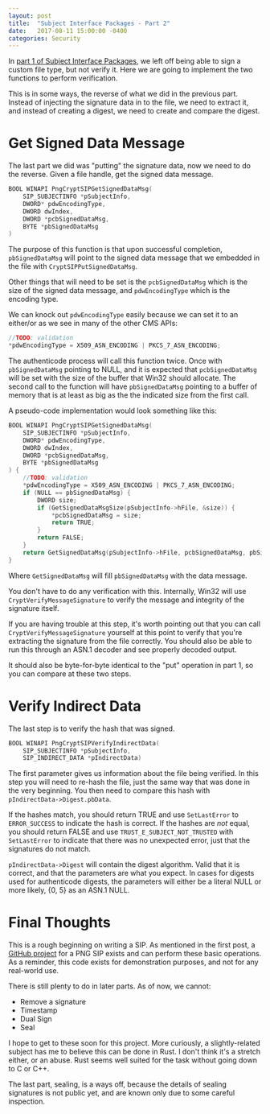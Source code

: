 ```yaml
---
layout: post
title:  "Subject Interface Packages - Part 2"
date:   2017-08-11 15:00:00 -0400
categories: Security
---
```


In [part 1 of Subject Interface Packages][1], we left off being able to sign
a custom file type, but not verify it. Here we are going to implement the two
functions to perform verification.

This is in some ways, the reverse of what we did in the previous part. Instead
of injecting the signature data in to the file, we need to extract it, and
instead of creating a digest, we need to create and compare the digest.

# Get Signed Data Message

The last part we did was "putting" the signature data, now we need to do the
reverse. Given a file handle, get the signed data message.

```c
BOOL WINAPI PngCryptSIPGetSignedDataMsg(
    SIP_SUBJECTINFO *pSubjectInfo,
    DWORD* pdwEncodingType,
    DWORD dwIndex,
	DWORD *pcbSignedDataMsg,
    BYTE *pbSignedDataMsg
)
```

The purpose of this function is that upon successful completion,
`pbSignedDataMsg` will point to the signed data message that we embedded in the
file with `CryptSIPPutSignedDataMsg`.

Other things that will need to be set is the `pcbSignedDataMsg` which is the
size of the signed data message, and `pdwEncodingType` which is the encoding
type.

We can knock out `pdwEncodingType` easily because we can set it to an either/or
as we see in many of the other CMS APIs:

```c
//TODO: validation
*pdwEncodingType = X509_ASN_ENCODING | PKCS_7_ASN_ENCODING;
```

The authenticode process will call this function twice. Once with
`pbSignedDataMsg` pointing to NULL, and it is expected that `pcbSignedDataMsg`
will be set with the size of the buffer that Win32 should allocate. The second
call to the function will have `pbSignedDataMsg` pointing to a buffer of
memory that is at least as big as the the indicated size from the first call.

A pseudo-code implementation would look something like this:

```c
BOOL WINAPI PngCryptSIPGetSignedDataMsg(
    SIP_SUBJECTINFO *pSubjectInfo,
    DWORD* pdwEncodingType,
    DWORD dwIndex,
	DWORD *pcbSignedDataMsg,
    BYTE *pbSignedDataMsg
) {
    //TODO: validation
    *pdwEncodingType = X509_ASN_ENCODING | PKCS_7_ASN_ENCODING;
    if (NULL == pbSignedDataMsg) {
        DWORD size;
        if (GetSignedDataMsgSize(pSubjectInfo->hFile, &size)) {
            *pcbSignedDataMsg = size;
            return TRUE;
        }
        return FALSE;
    }
    return GetSignedDataMsg(pSubjectInfo->hFile, pcbSignedDataMsg, pbSignedDataMsg));
}
```

Where `GetSignedDataMsg` will fill `pbSignedDataMsg` with the data message.

You don't have to do any verification with this. Internally, Win32 will use
`CryptVerifyMessageSignature` to verify the message and integrity of the
signature itself.

If you are having trouble at this step, it's worth pointing out that you can
call `CryptVerifyMessageSignature` yourself at this point to verify that you're
extracting the signature from the file correctly. You should also be able to run
this through an ASN.1 decoder and see properly decoded output.

It should also be byte-for-byte identical to the "put" operation in part 1,
so you can compare at these two steps.

# Verify Indirect Data

The last step is to verify the hash that was signed.

```c
BOOL WINAPI PngCryptSIPVerifyIndirectData(
    SIP_SUBJECTINFO *pSubjectInfo,
    SIP_INDIRECT_DATA *pIndirectData)
```

The first parameter gives us information about the file being verified. In this
step you will need to re-hash the file, just the same way that was done in the
very beginning. You then need to compare this hash with
`pIndirectData->Digest.pbData`.

If the hashes match, you should return TRUE and use `SetLastError` to
`ERROR_SUCCESS` to indicate the hash is correct. If the hashes are *not* equal,
you should return FALSE and use `TRUST_E_SUBJECT_NOT_TRUSTED` with
`SetLastError` to indicate that there was no unexpected error, just that the
signatures do not match.

`pIndirectData->Digest` will contain the digest algorithm. Valid that it is
correct, and that the parameters are what you expect. In cases for digests used
for authenticode digests, the parameters will either be a literal NULL or more
likely, {0, 5} as an ASN.1 NULL.

# Final Thoughts

This is a rough beginning on writing a SIP. As mentioned in the first post, a
[GitHub project][2] for a PNG SIP exists and can perform these basic operations.
As a reminder, this code exists for demonstration purposes, and not for any
real-world use.

There is still plenty to do in later parts. As of now, we cannot:

* Remove a signature
* Timestamp
* Dual Sign
* Seal

I hope to get to these soon for this project. More curiously, a slightly-related
subject has me to believe this can be done in Rust. I don't think
it's a stretch either, or an abuse. Rust seems well suited for the task without
going down to C or C++.

The last part, sealing, is a ways off, because the details of sealing signatures
is not public yet, and are known only due to some careful inspection.

[1]: /subject-interface-packages/
[2]: https://github.com/vcsjones/PngSip